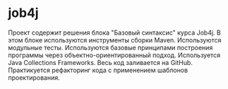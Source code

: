 # job4j
Проект содержит решения блока "Базовый синтаксис" курса Job4j.
В этом блоке используются инструменты сборки Maven. 
Используются модульные тесты.
Используются базовые принципами построения программы 
через объектно-ориентированный подход. 
Используется Java Collections Frameworks. 
Весь код заливается на GitHub. 
Практикуется рефакторинг кода с применением шаблонов проектирования. 
